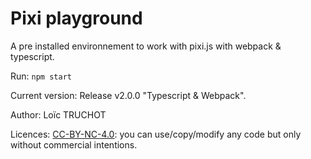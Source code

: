 # Pixi playground


A pre installed environnement to work with pixi.js with webpack & typescript.


Run: `npm start`

Current version: Release v2.0.0 "Typescript & Webpack".

Author: Loïc TRUCHOT

Licences: [CC-BY-NC-4.0](https://creativecommons.org/licenses/by-nc/4.0/): you can use/copy/modify any code but only without commercial intentions.
